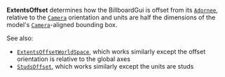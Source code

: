 **ExtentsOffset** determines how the BillboardGui is offset from its
[`Adornee`](https://create.roblox.com/docs/reference/engine/classes/BillboardGui#Adornee), relative to the [`Camera`](https://create.roblox.com/docs/reference/engine/classes/Camera)
orientation and units are half the dimensions of the model's
[`Camera`](https://create.roblox.com/docs/reference/engine/classes/Camera)-aligned bounding box.

See also:

- [`ExtentsOffsetWorldSpace`](https://create.roblox.com/docs/reference/engine/classes/BillboardGui#ExtentsOffsetWorldSpace),
which works similarly except the offset orientation is relative to the
global axes
- [`StudsOffset`](https://create.roblox.com/docs/reference/engine/classes/BillboardGui#StudsOffset), which works similarly
except the units are studs